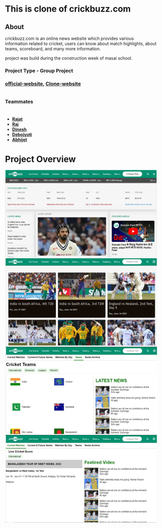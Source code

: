 # This is clone of crickbuzz.com

## About
crickbuzz.com is an online news website which provides various information related to cricket, users can know about match highlights, about teams, scoreboard, and many more information.

project was build during the construction week of masai school. 

### Project Type - Group Project
### [official-website](https://www.cricbuzz.com), [Clone-website](https://vishwajeethaldar.github.io/crickbuzz-clone/)
#
### Teammates
#
- **[Rajat](https://github.com/Rajat69745)**
- **[Raj](https://github.com/raj74434)**
- **[Dinesh](https://github.com/dineshjangid03)**
- **[Debojyoti](https://github.com/Debjyoti07)**
- **[Abhijet](https://github.com/Abhijeet-abhi)**

#

# Project Overview
![c](https://github.com/vishwajeethaldar/vishwajeethaldar.github.io/blob/master/public/projectImages/crickbuzz/1.jpg?raw=true)
![c](https://github.com/vishwajeethaldar/vishwajeethaldar.github.io/blob/master/public/projectImages/crickbuzz/2.jpg?raw=true)
![c](https://github.com/vishwajeethaldar/vishwajeethaldar.github.io/blob/master/public/projectImages/crickbuzz/3.jpg?raw=true)
![c](https://github.com/vishwajeethaldar/vishwajeethaldar.github.io/blob/master/public/projectImages/crickbuzz/4.jpg?raw=true)
